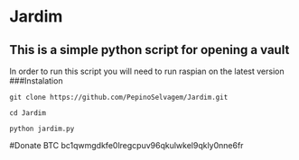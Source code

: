 # Jardim
## This is a simple python script for opening a vault
In order to run this script you will need to run raspian on the latest version
###Instalation
```
git clone https://github.com/PepinoSelvagem/Jardim.git
```
```
cd Jardim
```
```
python jardim.py
```
#Donate
BTC bc1qwmgdkfe0lregcpuv96qkulwkel9qkly0nne6fr